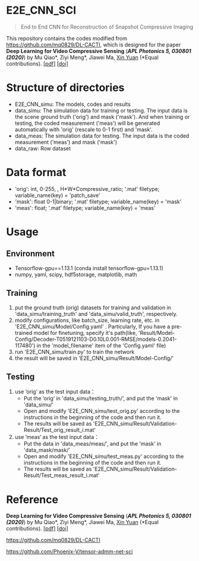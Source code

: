 # E2E_CNN_SCI
>  End to End CNN for Reconstruction of Snapshot Compressive Imaging

This repository contains the  codes modified from https://github.com/mq0829/DL-CACTI, which is designed for the paper **Deep Learning for Video Compressive Sensing** (***APL Photonics 5, 030801 (2020)***) by Mu Qiao*, Ziyi Meng*, Jiawei Ma, [Xin Yuan](https://www.bell-labs.com/usr/x.yuan) (*Equal contributions). [[pdf\]](https://aip.scitation.org/doi/pdf/10.1063/1.5140721?download=true) [[doi\]](https://aip.scitation.org/doi/10.1063/1.5140721)



# Structure of directories

- E2E_CNN_simu: The models, codes and results
- data_simu: The simulation data for training or testing. The input data is the scene ground truth ('orig') and mask ('mask'). And when training or testing, the coded measurement ('meas') will be generated automatically with 'orig' (rescale to 0-1 first) and 'mask'.
- data_meas: The simulation data for testing. The input data is the coded measurement ('meas') and mask ('mask')
- data_raw: Row dataset



# Data format

- 'orig': int, 0-255, , H\*W\*Compressive_ratio; '.mat' filetype; variable_name(key) = 'patch_save'
- 'mask': float 0-1|binary; '.mat' filetype; variable_name(key) = 'mask'
- 'meas': float; '.mat' filetype; variable_name(key) = 'meas'



# Usage 

## Environment

- Tensorflow-gpu==1.13.1 (conda install tensorflow-gpu=1.13.1)
- numpy, yaml, scipy, hdf5storage, matplotlib, math

## Training

1. put the ground truth (orig) datasets for training and validation in 'data_simu/training_truth' and 'data_simu/valid_truth', respectively.
2. modify configurations, like batch_size, learning rate, etc. in 'E2E_CNN_simu/Model/Config.yaml' . Particularly, If you have a pre-trained model for finetuning, specify it's path(like, 'Result/Model-Config/Decoder-T0519121103-D0.10L0.001-RMSE/models-0.2041-117480') in the 'model_filename' item of the 'Config.yaml' file)
3. run 'E2E_CNN_simu/train.py' to train the network
4. the result will be saved in 'E2E_CNN_simu/Result/Model-Config/'

## Testing

1. use ’orig‘ as the test input data：
   - Put the ’orig‘  in 'data_simu/testing_truth/', and put the 'mask' in 'data_simu/'
   - Open and modify 'E2E_CNN_simu/test_orig.py' according to the instructions in the beginning of the code and then run it.
   - The results will be saved as 'E2E_CNN_simu/Result/Validation-Result/Test_orig_result_i.mat'
2. use ’meas‘ as the test input data：
   - Put the data in 'data_meas/meas/', and put the 'mask' in 'data_mask/mask/'
   - Open and modify 'E2E_CNN_simu/test_meas.py' according to the instructions in the beginning of the code and then run it.
   - The results will be saved as 'E2E_CNN_simu/Result/Validation-Result/Test_meas_result_i.mat'



# Reference

**Deep Learning for Video Compressive Sensing** (***APL Photonics 5, 030801 (2020)***) by Mu Qiao*, Ziyi Meng*, Jiawei Ma, [Xin Yuan](https://www.bell-labs.com/usr/x.yuan) (*Equal contributions). [[pdf\]](https://aip.scitation.org/doi/pdf/10.1063/1.5140721?download=true) [[doi\]](https://aip.scitation.org/doi/10.1063/1.5140721)

 https://github.com/mq0829/DL-CACTI

https://github.com/Phoenix-V/tensor-admm-net-sci